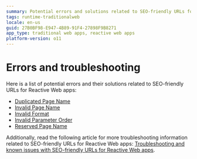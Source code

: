 ```yaml
---
summary: Potential errors and solutions related to SEO-friendly URLs for Reactive Web apps
tags: runtime-traditionalweb
locale: en-us
guid: 27B0BF98-E947-4B89-91F4-27898F9B8271
app_type: traditional web apps, reactive web apps
platform-version: o11
---
```


# Errors and troubleshooting  

Here is a list of potential errors and their solutions related to SEO-friendly URLs for Reactive Web apps:  

* [Duplicated Page Name](../../ref/errors-and-warnings/errors/duplicated-page-name.md)  
* [Invalid Page Name](../../ref/errors-and-warnings/errors/invalid-page-name.md)  
* [Invalid Format](../../ref/errors-and-warnings/errors/invalid-format-page-name.md)  
* [Invalid Parameter Order](../../ref/errors-and-warnings/errors/invalid-parameter-order.md)  
* [Reserved Page Name](../../ref/errors-and-warnings/errors/reserved-page-name.md)  

Additionally, read the following article for more troubleshooting information related to SEO-friendly URLs for Reactive Web apps: [Troubleshooting and known issues with SEO-friendly URLs for Reactive Web apps](https://success.outsystems.com/Support/Troubleshooting/Application_runtime/Troubleshooting_and_known_issues_with_SEO-friendly_URLs_for_Reactive_Web_Apps?_gl=1*1mivzjn*_ga*ODg5MTQxMzYxLjE2NTUyMTg3ODE.*_ga_ZD4DTMHWR2*MTY2NDQ3MDU0My4yMDMuMS4xNjY0NDcwNTY2LjM3LjAuMA..).  
